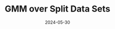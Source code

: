 ---
title: "GMM over Split Data Sets"
collection: publications
permalink: /publication/bb_bridging_reg
excerpt: 'We present an algorithm for linear GMM estimation which works even if the researcher cannot combine the underlying data into one data set. We discuss three different applications: First, a Regression where X- and Y- variables are in different data sets. Second a Regression where observations are in different data sets. Third, a Regression where the complete data is so large as to be unwieldy. We demonstrate these use cases by studying the effects of German R&D subsidies without merging patent and firm data, estimating a Europe-wide production function without merging the firm level data sets of different EU countries and by documenting the speed performance of our code in simulated data. The main requirement of this method is that instruments and exogenous regressors have to be present in all data sets.'
date: 2024-05-30
venue: 'Working Paper'
paperurl: ' '
citation: ' '
---